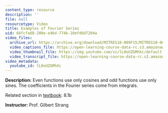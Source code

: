 ```yaml
---
content_type: resource
description: ''
file: null
resourcetype: Video
title: Examples of Fourier Series
uid: 66fcfa68-200e-e46d-774b-10efd6d7204a
video_files:
  archive_url: https://archive.org/download/MITRES18-009F15/MITRES18-009F15_8_1b_ExampleFourierSeries_300k.mp4
  video_captions_file: https://open-learning-course-data-rc.s3.amazonaws.com/res-18-009-learn-differential-equations-up-close-with-gilbert-strang-and-cleve-moler-fall-2015/3b0c6be023075c88b008d45e1f953d72_lL0oUZGMhXc.vtt
  video_thumbnail_file: https://img.youtube.com/vi/lL0oUZGMhXc/default.jpg
  video_transcript_file: https://open-learning-course-data-rc.s3.amazonaws.com/res-18-009-learn-differential-equations-up-close-with-gilbert-strang-and-cleve-moler-fall-2015/57d466a1d1068bd13e30dfa75774c130_lL0oUZGMhXc.pdf
video_metadata:
  youtube_id: lL0oUZGMhXc
---
```


**Description:** Even functions use only cosines and odd functions use only sines. The coefficients in the Fourier series come from integrals.

Related section in [textbook](http://www-math.mit.edu/~gs/dela/): 8.1b

**Instructor:** Prof. Gilbert Strang